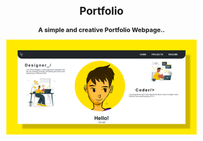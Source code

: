 <h1 align="center">Portfolio</h1>
<h3 align="center">A simple and creative Portfolio Webpage..</h3>
<img src="background.png">
<a href="https://lalit-pagare.github.io/Portfolio.github.io/">
